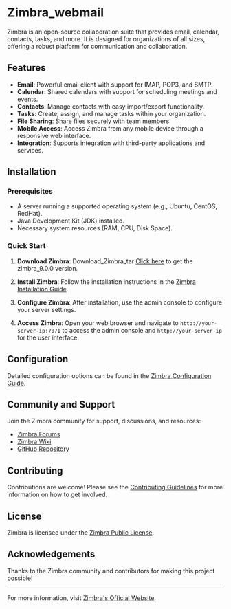 # Zimbra_webmail

Zimbra is an open-source collaboration suite that provides email, calendar, contacts, tasks, and more. It is designed for organizations of all sizes, offering a robust platform for communication and collaboration.

## Features

- **Email**: Powerful email client with support for IMAP, POP3, and SMTP.
- **Calendar**: Shared calendars with support for scheduling meetings and events.
- **Contacts**: Manage contacts with easy import/export functionality.
- **Tasks**: Create, assign, and manage tasks within your organization.
- **File Sharing**: Share files securely with team members.
- **Mobile Access**: Access Zimbra from any mobile device through a responsive web interface.
- **Integration**: Supports integration with third-party applications and services.

## Installation

### Prerequisites

- A server running a supported operating system (e.g., Ubuntu, CentOS, RedHat).
- Java Development Kit (JDK) installed.
- Necessary system resources (RAM, CPU, Disk Space).

### Quick Start

1. **Download Zimbra**:
   Download_Zimbra_tar [Click here](https://drive.google.com/file/d/1Xnb6xkltXj9pG7Uf5r4oyJyekci5KZlk/view?usp=sharing) to get the zimbra_9.0.0 version.

3. **Install Zimbra**:
   Follow the installation instructions in the [Zimbra Installation Guide](https://wiki.zimbra.com/wiki/Installation_Guide).

4. **Configure Zimbra**:
   After installation, use the admin console to configure your server settings.

5. **Access Zimbra**:
   Open your web browser and navigate to `http://your-server-ip:7071` to access the admin console and `http://your-server-ip` for the user interface.

## Configuration

Detailed configuration options can be found in the [Zimbra Configuration Guide](https://wiki.zimbra.com/wiki/Configuration_Guide).

## Community and Support

Join the Zimbra community for support, discussions, and resources:

- [Zimbra Forums](https://forums.zimbra.org/)
- [Zimbra Wiki](https://wiki.zimbra.com/wiki/Main_Page)
- [GitHub Repository](https://github.com/Zimbra)

## Contributing

Contributions are welcome! Please see the [Contributing Guidelines](CONTRIBUTING.md) for more information on how to get involved.

## License

Zimbra is licensed under the [Zimbra Public License](https://www.zimbra.com/license/).

## Acknowledgements

Thanks to the Zimbra community and contributors for making this project possible!

---

For more information, visit [Zimbra's Official Website](https://www.zimbra.com).
